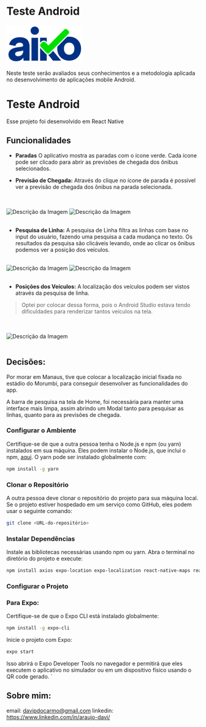 # Teste Android

![Aiko](imagens/aiko.png)

Neste teste serão avaliados seus conhecimentos e a metodologia aplicada no desenvolvimento de aplicações mobile Android.

# Teste Android

Esse projeto foi desenvolvido em React Native

## Funcionalidades

* **Paradas** O aplicativo mostra as paradas com o ícone verde. Cada ícone pode ser clicado para abrir as previsões de chegada dos ônibus selecionados.

* **Previsão de Chegada:** Através do clique no ícone de parada é possível ver a previsão de chegada dos ônibus na parada selecionada.

<br>
<br>
<img src="../teste-android-estagio-v1/imagens/Screenshot_1722300677.png" alt="Descrição da Imagem" width="220" height="500">

<img src="../teste-android-estagio-v1/imagens/Screenshot_1722300632.png" alt="Descrição da Imagem" width="220" height="500">
<br>
<br>

* **Pesquisa de Linha:** A pesquisa de Linha filtra as linhas com base no input do usuário, fazendo uma pesquisa a cada mudança no texto. Os resultados da pesquisa são clicáveis levando, onde ao clicar os ônibus podemos ver a posição dos veículos.

<br>


<img src="../teste-android-estagio-v1/imagens/Screenshot_1722300673.png" alt="Descrição da Imagem" width="220" height="500">

<img src="../teste-android-estagio-v1/imagens/Screenshot_1722300641.png" alt="Descrição da Imagem" width="220" height="500">

<br>
<br>

* **Posições dos Veículos:** A localização dos veículos podem ser vistos através da pesquisa de linha. 
> Optei por colocar dessa forma, pois o Android Studio estava tendo dificuldades para renderizar tantos veículos na tela.

<br>
<br>

<img src="../teste-android-estagio-v1/imagens/Screenshot_1722300658.png" alt="Descrição da Imagem" width="220" height="500">

<br>
<br>

## Decisões:

Por morar em Manaus, tive que colocar a localização inicial fixada no estádio do Morumbi, para conseguir desenvolver as funcionalidades do app.

A barra de pesquisa na tela de Home, foi necessária para manter uma interface mais limpa, assim abrindo um Modal tanto para pesquisar as linhas, quanto para as previsões de chegada.

### Configurar o Ambiente

Certifique-se de que a outra pessoa tenha o Node.js e npm (ou yarn) instalados em sua máquina. Eles podem instalar o Node.js, que inclui o npm, [aqui](https://nodejs.org/). O yarn pode ser instalado globalmente com:

```sh
npm install -g yarn
```

### Clonar o Repositório

A outra pessoa deve clonar o repositório do projeto para sua máquina local. Se o projeto estiver hospedado em um serviço como GitHub, eles podem usar o seguinte comando:

```sh
git clone <URL-do-repositório>
```

### Instalar Dependências

Instale as bibliotecas necessárias usando npm ou yarn. Abra o terminal no diretório do projeto e execute:

```sh
npm install axios expo-location expo-localization react-native-maps react-native-vector-icons
```

### Configurar o Projeto

### Para Expo:

Certifique-se de que o Expo CLI está instalado globalmente:

```sh
npm install -g expo-cli
```

Inicie o projeto com Expo:

```sh
expo start
```

Isso abrirá o Expo Developer Tools no navegador e permitirá que eles executem o aplicativo no simulador ou em um dispositivo físico usando o QR code gerado.
`

## Sobre mim:

email: davipdocarmo@gmail.com
linkedin: https://www.linkedin.com/in/araujo-davi/